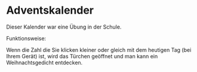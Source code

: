 # Adventskalender

Dieser Kalender war eine Übung in der Schule.

Funktionsweise:

Wenn die Zahl die Sie klicken kleiner oder gleich mit dem heutigen Tag (bei Ihrem Gerät) ist, wird das Türchen geöffnet und man kann ein Weihnachtsgedicht entdecken.
